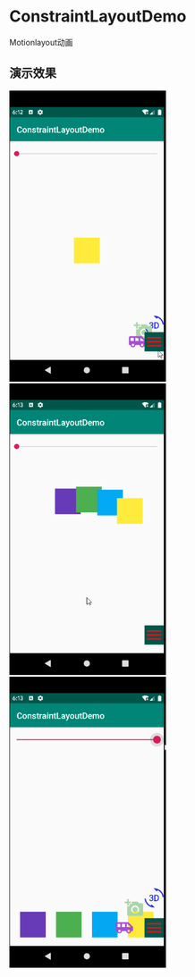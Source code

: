 # ConstraintLayoutDemo
Motionlayout动画

 ## 演示效果
 <img src="https://github.com/aLittleGreens/ConstraintLayoutDemo/blob/master/screencap/menu.gif" width="280px"/>
 <img src="https://github.com/aLittleGreens/ConstraintLayoutDemo/blob/master/screencap/yuan.gif" width="280px"/>
  <img src="https://github.com/aLittleGreens/ConstraintLayoutDemo/blob/master/screencap/seekbar.gif" width="280px"/>
